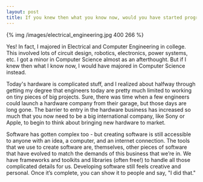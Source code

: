 ```yaml
---
layout: post
title: If you knew then what you know now, would you have started programming?
---
```


{% img /images/electrical_engineering.jpg 400 266 %}

Yes! In fact, I majored in Electrical and Computer Engineering in college.
This involved lots of circuit design, robotics, electronics, power systems,
etc. I got a minor in Computer Science almost as an afterthought. But if I
knew then what I know now, I would have majored in Computer Science instead.

Today's hardware is complicated stuff, and I realized about halfway through
getting my degree that engineers today are pretty much limited to working on
tiny pieces of big projects. Sure, there was time when a few engineers could
launch a hardware company from their garage, but those days are long gone.
The barrier to entry in the hardware business has increased so much that you
now need to be a big international company, like Sony or Apple, to begin to
think about bringing new hardware to market.

Software has gotten complex too - but creating software is still accessible
to anyone with an idea, a computer, and an internet connection. The tools
that we use to create software are, themselves, other pieces of software that
have evolved to match the demands of this business that we’re in. We have
frameworks and toolkits and libraries (often free!) to handle all those
complicated details for us. Developing software still feels creative and
personal. Once it’s complete, you can show it to people and say, "I did that."
